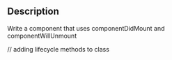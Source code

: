## Description

Write a component that uses componentDidMount and componentWillUnmount

// adding lifecycle methods to class